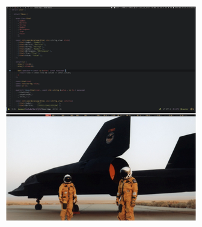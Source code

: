![](https://raw.githubusercontent.com/mircodezorzi/dotfiles/master/200429-1553-05.png)
![](https://raw.githubusercontent.com/mircodezorzi/dotfiles/master/200429-1554-00.png)
